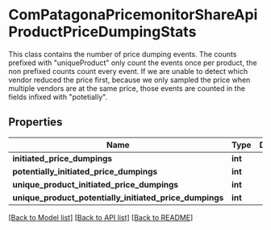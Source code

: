 # ComPatagonaPricemonitorShareApiProductPriceDumpingStats

This class contains the number of price dumping events. The counts prefixed with \"uniqueProduct\" only count the events once per product, the non prefixed counts count every event. If we are unable to detect which vendor reduced the price first, because we only sampled the price when multiple vendors are at the same price, those events are counted in the fields infixed with \"potetially\".
## Properties
Name | Type | Description | Notes
------------ | ------------- | ------------- | -------------
**initiated_price_dumpings** | **int** |  | 
**potentially_initiated_price_dumpings** | **int** |  | 
**unique_product_initiated_price_dumpings** | **int** |  | 
**unique_product_potentially_initiated_price_dumpings** | **int** |  | 

[[Back to Model list]](../README.md#documentation-for-models) [[Back to API list]](../README.md#documentation-for-api-endpoints) [[Back to README]](../README.md)


